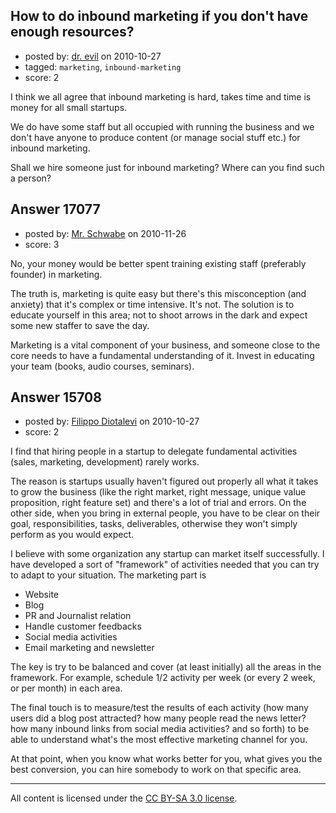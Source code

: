 ## How to do inbound marketing if you don't have enough resources?

- posted by: [dr. evil](https://stackexchange.com/users/-1/5094-dr-evil) on 2010-10-27
- tagged: `marketing`, `inbound-marketing`
- score: 2

I think we all agree that inbound marketing is hard, takes time and time is money for all small startups.

We do have some staff but all occupied with running the business and we don't have anyone to produce content (or manage social stuff etc.) for inbound marketing.

Shall we hire someone just for inbound marketing? Where can you find such a person?


## Answer 17077

- posted by: [Mr. Schwabe](https://stackexchange.com/users/-1/5593-mr-schwabe) on 2010-11-26
- score: 3

No, your money would be better spent training existing staff (preferably founder) in marketing.

The truth is, marketing is quite easy but there's this misconception (and anxiety) that it's complex or time intensive.  It's not.  The solution is to educate yourself in this area; not to shoot arrows in the dark and expect some new staffer to save the day.   

Marketing is a vital component of your business, and someone close to the core needs to have a fundamental understanding of it.  Invest in educating your team (books, audio courses, seminars).


## Answer 15708

- posted by: [Filippo Diotalevi](https://stackexchange.com/users/-1/4482-filippo-diotalevi) on 2010-10-27
- score: 2

I find that hiring people in a startup to delegate fundamental activities (sales, marketing, development) rarely works. 

The reason is startups usually haven't figured out properly all what it takes to grow the business (like the right market, right message, unique value proposition, right feature set) and there's a lot of trial and errors. On the other side, when you bring in external people, you have to be clear on their goal, responsibilities, tasks, deliverables, otherwise they won't simply perform as you would expect.

I believe with some organization any startup can market itself successfully. I have developed a sort of "framework" of activities needed that you can try to adapt to your situation. The marketing part is

- Website
- Blog
- PR and Journalist relation
- Handle customer feedbacks
- Social media activities 
- Email marketing and newsletter

The key is try to be balanced and cover (at least initially) all the areas in the framework. For example, schedule 1/2 activity per week (or every 2 week, or per month) in each area. 

The final touch is to measure/test the results of each activity (how many users did a blog post attracted? how many people read the news letter? how many inbound links from social media activities? and so forth) to be able to understand what's the most effective marketing channel for you.

At that point, when you know what works better for you, what gives you the best conversion, you can hire somebody to work on that specific area.



---

All content is licensed under the [CC BY-SA 3.0 license](https://creativecommons.org/licenses/by-sa/3.0/).
